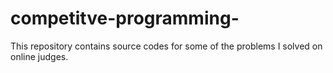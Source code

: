 # competitve-programming-
This repository contains source codes for some of the problems I solved on online judges.
